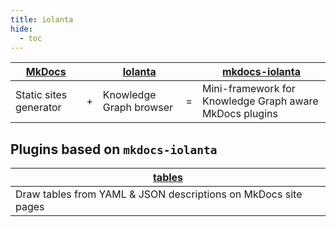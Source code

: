 ```yaml
---
title: iolanta
hide:
  - toc
---
```


<table>
<thead>
  <tr>
    <th>
      <a href="https://mkdocs.org">MkDocs</a>
    </th>
    <th></th>
    <th>
      <a href="https://iolanta.tech">Iolanta</a>
    </th>
    <th></th>
    <th>
      <a href="https://mkdocs.iolanta.tech">mkdocs-iolanta</a>
    </th>
  </tr>
</thead>
<tbody>
  <tr>
    <td>Static sites generator</td>
    <td>+</td>
    <td>Knowledge Graph browser</td>
    <td>=</td>
    <td>Mini-framework for Knowledge Graph aware MkDocs plugins</td>
  </tr>
</tbody>
</table>

## Plugins based on `mkdocs-iolanta`

<table>
  <thead>
    <tr>
      <th><a href="/tables/">tables</a></th>
    </tr>
  </thead>
  <tbody>
    <tr>
      <td>Draw tables from YAML & JSON descriptions on MkDocs site pages</td>
    </tr>
  </tbody>
</table>
